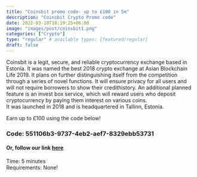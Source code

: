 ```yaml
---
title: "Coinsbit promo code- up to £100 in 5m"
description: "Coinsbit Crypto Promo code"
date: 2022-03-10T18:19:25+06:00
image: "images/post/coinsbit1.png"
categories: ["Crypto"]
type: "regular" # available types: [featured/regular]
draft: false
---
```


Coinsbit is a legit, secure, and reliable cryptocurrency exchange based in Estonia. It was named the best 2018 crypto exchange at Asian Blockchain Life 2019. It plans on further distinguishing itself from the competition through a series of novel functions. It will ensure privacy for all users and will not require borrowers to show their credithistory. An additional planned feature is an invest box service, which will reward users who deposit cryptocurrency by paying them interest on various coins.
<br>
It was launched in 2018 and is headquartered in Tallinn, Estonia.

Earn up to £100 using the code below!

### Code: 551106b3-9737-4eb2-aef7-8329ebb53731

#### Or, follow our link [here](https://coinsbit.io/referral/551106b3-9737-4eb2-aef7-8329ebb53731)

Time: 5 minutes <br>
Requirements: None!

